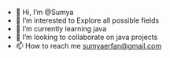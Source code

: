 - 👋 Hi, I’m @Sumya
- 👀 I’m interested to Explore all possible fields
- 🌱 I’m currently learning java
- 💞️ I’m looking to collaborate on java projects 
- 📫 How to reach me sumyaerfan@gmail.com

<!---
Sumya22/Sumya22 is a ✨ special ✨ repository because its `README.md` (this file) appears on your GitHub profile.
You can click the Preview link to take a look at your changes.
--->
